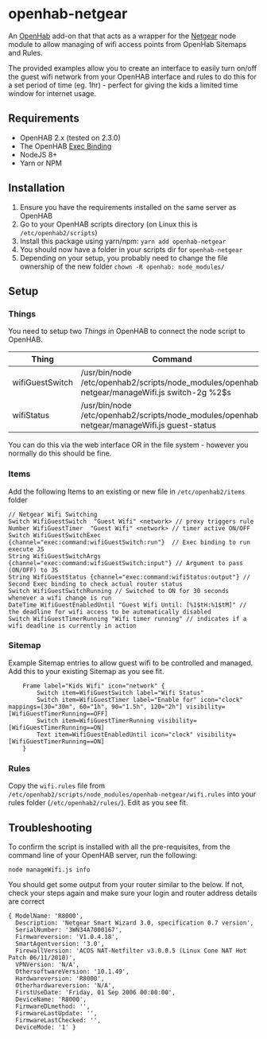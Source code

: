 # openhab-netgear

An [OpenHab](https://www.openhab.org) add-on that that acts as a wrapper for the [Netgear](https://github.com/gruijter/netgear.js) node module to allow managing of wifi access points from OpenHab Sitemaps and Rules.

The provided examples allow you to create an interface to easily turn on/off the guest wifi network from your OpenHAB interface and rules to do this for a set period of time (eg. 1hr) - perfect for giving the kids a limited time window for internet usage.

## Requirements
* OpenHAB 2.x (tested on 2.3.0)
* The OpenHAB [Exec Binding](https://www.openhab.org/addons/bindings/exec/)
* NodeJS 8+
* Yarn or NPM

## Installation
1. Ensure you have the requirements installed on the same server as OpenHAB
1. Go to your OpenHAB scripts directory (on Linux this is `/etc/openhab2/scripts`)
1. Install this package using yarn/npm: `yarn add openhab-netgear`
1. You should now have a folder in your scripts dir for `openhab-netgear`
1. Depending on your setup, you probably need to change the file ownership of the new folder `chown -R openhab: node_modules/`

## Setup
### Things
You need to setup two *Things* in OpenHAB to connect the node script to OpenHAB. 

| Thing           | Command                                                                          | Transform   | Interval | Timeout | Autorun |
| ----------------|----------------------------------------------------------------------------------|-------------|----------|---------|---------|
| wifiGuestSwitch | /usr/bin/node /etc/openhab2/scripts/node_modules/openhab-netgear/manageWifi.js switch-2g %2$s | REGEX((.*)) | 0        | 15      | OFF     |
| wifiStatus      | /usr/bin/node /etc/openhab2/scripts/node_modules/openhab-netgear/manageWifi.js guest-status   | REGEX((.*)) | 60       | 15      | OFF     |

You can do this via the web interface OR in the file system - however you normally do this should be fine.

### Items
Add the following Items to an existing or new file in `/etc/openhab2/items` folder
```
// Netgear Wifi Switching
Switch WifiGuestSwitch  "Guest Wifi" <network> // proxy triggers rule
Number WifiGuestTimer  "Guest Wifi" <network> // timer active ON/OFF
Switch WifiGuestSwitchExec {channel="exec:command:wifiGuestSwitch:run"}  // Exec binding to run execute JS 
String WifiGuestSwitchArgs {channel="exec:command:wifiGuestSwitch:input"} // Argument to pass (ON/OFF) to JS
String WifiGuestStatus {channel="exec:command:wifiStatus:output"} // Second Exec binding to check actual router status
Switch WifiGuestSwitchRunning // Switched to ON for 30 seconds whenever a wifi change is run
DateTime WifiGuestEnabledUntil "Guest Wifi Until: [%1$tH:%1$tM]" // the deadline for wifi access to be automatically disabled
Switch WifiGuestTimerRunning "Wifi timer running" // indicates if a wifi deadline is currently in action
```

### Sitemap
Example Sitemap entries to allow guest wifi to be controlled and managed. Add this to your existing Sitemap as you see fit.
```
    Frame label="Kids Wifi" icon="network" {
        Switch item=WifiGuestSwitch label="Wifi Status"
        Switch item=WifiGuestTimer label="Enable for" icon="clock" mappings=[30="30m", 60="1h", 90="1.5h", 120="2h"] visibility=[WifiGuestTimerRunning==OFF]
        Switch item=WifiGuestTimerRunning visibility=[WifiGuestTimerRunning==ON]
        Text item=WifiGuestEnabledUntil icon="clock" visibility=[WifiGuestTimerRunning==ON]
    }
```

### Rules
Copy the `wifi.rules` file from `/etc/openhab2/scripts/node_modules/openhab-netgear/wifi.rules` into your rules folder (`/etc/openhab2/rules/`). Edit as you see fit.

## Troubleshooting
To confirm the script is installed with all the pre-requisites, from the command line of your OpenHAB server, run the following:
```
node manageWifi.js info
```
You should get some output from your router similar to the below. If not, check your steps again and make sure your login and router address details are correct
```
{ ModelName: 'R8000',
  Description: 'Netgear Smart Wizard 3.0, specification 0.7 version',
  SerialNumber: '3WN34A7000167',
  Firmwareversion: 'V1.0.4.18',
  SmartAgentversion: '3.0',
  FirewallVersion: 'ACOS NAT-Netfilter v3.0.0.5 (Linux Cone NAT Hot Patch 06/11/2010)',
  VPNVersion: 'N/A',
  OthersoftwareVersion: '10.1.49',
  Hardwareversion: 'R8000',
  Otherhardwareversion: 'N/A',
  FirstUseDate: 'Friday, 01 Sep 2006 00:00:00',
  DeviceName: 'R8000',
  FirmwareDLmethod: '',
  FirmwareLastUpdate: '',
  FirmwareLastChecked: '',
  DeviceMode: '1' }
```